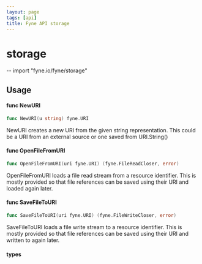 ```yaml
---
layout: page
tags: [api]
title: Fyne API storage
---
```


# storage
--
    import "fyne.io/fyne/storage"


## Usage

#### func  NewURI

```go
func NewURI(u string) fyne.URI
```
NewURI creates a new URI from the given string representation. This could be a
URI from an external source or one saved from URI.String()

#### func  OpenFileFromURI

```go
func OpenFileFromURI(uri fyne.URI) (fyne.FileReadCloser, error)
```
OpenFileFromURI loads a file read stream from a resource identifier. This is
mostly provided so that file references can be saved using their URI and loaded
again later.

#### func  SaveFileToURI

```go
func SaveFileToURI(uri fyne.URI) (fyne.FileWriteCloser, error)
```
SaveFileToURI loads a file write stream to a resource identifier. This is mostly
provided so that file references can be saved using their URI and written to
again later.

#### types

